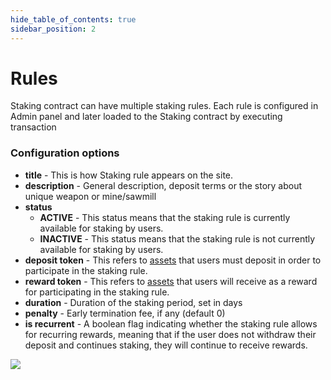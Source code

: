 ```yaml
---
hide_table_of_contents: true
sidebar_position: 2
---
```


# Rules

Staking contract can have multiple staking rules.
Each rule is configured in Admin panel and later loaded to the Staking contract by executing transaction


### Configuration options

- **title** - This is how Staking rule appears on the site.
- **description** - General description, deposit terms or the story about unique weapon or mine/sawmill
- **status** 
    - **ACTIVE** - This status means that the staking rule is currently available for staking by users.
    - **INACTIVE** - This status means that the staking rule is not currently available for staking by users.
- **deposit token** - This refers to [assets](/admin/miscellaneous/asset) that users must deposit in order to participate in the staking rule.
- **reward token** -  This refers to [assets](/admin/miscellaneous/asset) that users will receive as a reward for participating in the staking rule.
- **duration** - Duration of the staking period, set in days
- **penalty** - Early termination fee, if any (default 0)
- **is recurrent** - A boolean flag indicating whether the staking rule allows for recurring rewards, meaning that if the user does not withdraw their deposit and continues staking, they will continue to receive rewards.

![](/img/admin/mechanics-complex/staking/rules.png)
